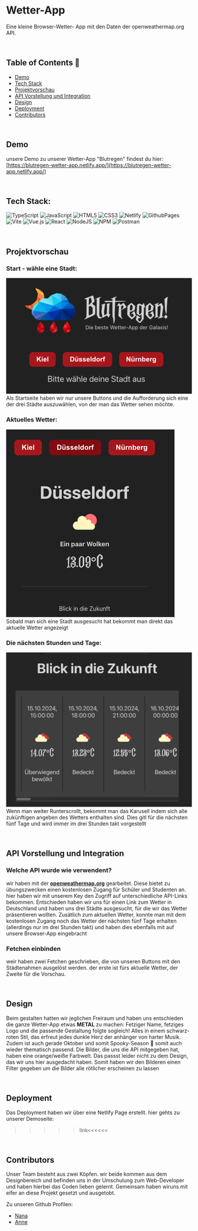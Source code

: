 # Wetter-App
Eine kleine Browser-Wetter- App mit den Daten der openweathermap.org API.

<br>

## Table of Contents 📑

- [Demo](#demo)
- [Tech Stack](#tech-stack)
- [Projektvorschau](#Projektvorschau)
- [API Vorstellung und Integration](#API-Vorstellung-und-Integration)
- [Design](#design)
- [Deployment](#deployment)
- [Contributors](#contributors)

<br>

## Demo

unsere Demo zu unserer Wetter-App "Blutregen" findest du hier: 
[https://blutregen-wetter-app.netlify.app/](https://blutregen-wetter-app.netlify.app/)

<br>

## Tech Stack:
![TypeScript](https://img.shields.io/badge/typescript-%23007ACC.svg?style=for-the-badge&logo=typescript&logoColor=white) ![JavaScript](https://img.shields.io/badge/javascript-%23323330.svg?style=for-the-badge&logo=javascript&logoColor=%23F7DF1E) ![HTML5](https://img.shields.io/badge/html5-%23E34F26.svg?style=for-the-badge&logo=html5&logoColor=white) ![CSS3](https://img.shields.io/badge/css3-%231572B6.svg?style=for-the-badge&logo=css3&logoColor=white) ![Netlify](https://img.shields.io/badge/netlify-%23000000.svg?style=for-the-badge&logo=netlify&logoColor=#00C7B7) ![GithubPages](https://img.shields.io/badge/github%20pages-121013?style=for-the-badge&logo=github&logoColor=white) ![Vite](https://img.shields.io/badge/vite-%23646CFF.svg?style=for-the-badge&logo=vite&logoColor=white) ![Vue.js](https://img.shields.io/badge/vue.js-%2335495e.svg?style=for-the-badge&logo=vuedotjs&logoColor=%234FC08D) ![React](https://img.shields.io/badge/react-%2320232a.svg?style=for-the-badge&logo=react&logoColor=%2361DAFB) ![NodeJS](https://img.shields.io/badge/node.js-6DA55F?style=for-the-badge&logo=node.js&logoColor=white) ![NPM](https://img.shields.io/badge/NPM-%23CB3837.svg?style=for-the-badge&logo=npm&logoColor=white) ![Postman](https://img.shields.io/badge/Postman-FF6C37?style=for-the-badge&logo=postman&logoColor=white) 

<br>

## Projektvorschau

### Start - wähle eine Stadt:
![Start](src/img/For-read-me/Start.png)<br>
Als Startseite haben wir nur unsere Buttons und die Aufforderung sich eine der drei Städte auszuwählen, von der man das Wetter sehen möchte.

### Aktuelles Wetter:
![Aktuelles Wetter](src/img/For-read-me/weather-now.png) <br>
Sobald man  sich eine Stadt ausgesucht hat bekommt man direkt das aktuelle Wetter angezeigt

### Die nächsten Stunden und Tage:
![Vorschau der Zukunft](src/img/For-read-me/future-weather.png) <br>
Wenn man weiter Runterscrollt, bekommt man das Karusell indem sich alle zukünftigen angeben des Wetters enthalten sind. Dies gitl für die nächsten fünf Tage und wird immer im drei Stunden takt vorgestellt

<br>

## API Vorstellung und Integration

### Welche API wurde wie verwendent?
wir haben mit der <b><u>openweathermap.org</u></b> gearbeitet. Diese bietet zu übungszwecken einen kostenlosen Zugang für Schüler und Studenten an. hier haben wir mit unserem Key den Zugriff auf unterschiedliche API-Links bekommen. Entschieden haben wir uns für einen Link zum Wetter in Deutschland und haben uns drei Städte ausgesucht, für die wir das Wetter präsentieren wollten. Zusätlich zum aktuellen Wetter, konnte man mit dem kostenlosen Zugang noch das Wetter der nächsten fünf Tage erhalten (allerdings nur im drei Stunden takt) und haben dies ebenfalls mit auf unsere Browser-App eingebracht

### Fetchen einbinden 
weir haben zwei Fetchen geschrieben, die von unseren Buttons mit den Städtenahmen ausgelöst werden. der erste ist fürs aktuelle Wetter, der Zweite für die Vorschau.

<br>

## Design
Beim gestalten hatten wir jeglichen Freiraum und haben uns entschieden die ganze Wetter-App etwas <b>METAL</b> zu machen: Fetziger Name, fetziges Logo und die passende Gestaltung folgte sogleich! Alles in einem schwarz-roten Stil, das erfreut jedes dunkle Herz der anhänger von harter Musik. Zudem ist auch gerade Oktober und somit Spooky-Season 👻 somit auch wieder thematisch passend.
Die Bilder, die uns die API mitgegeben hat, haben eine orange/weiße Farbwelt. Das passst leider nicht zu dem Design, das wir uns hier ausgedacht haben. Somit haben wir den Bilderen einen Filter gegeben um die Bilder alle rötlicher erscheinen zu lassen

<br>

## Deployment
Das Deployment haben wir über eine Netlify Page erstellt. 
hier gehts zu unserer Demoseite:
>>>>>link<<<<<<

<br>

## Contributors

Unser Team besteht aus zwei Köpfen. wir beide kommen aus dem Designbereich und befinden uns in der Umschulung zum Web-Developer und haben hierbei das Coden lieben gelernt. Gemeinsam haben wiruns mit eifer an diese Projekt gesetzt und ausgetobt.

Zu unseren Github Profilen:

- [Nana](https://github.com/Nana7782) 
- [Anne](https://github.com/Anne-SophieNehls) 


